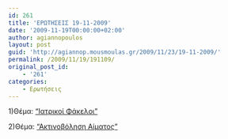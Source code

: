 ```yaml
---
id: 261
title: 'ΕΡΩΤΗΣΕΙΣ 19-11-2009'
date: '2009-11-19T00:00:00+02:00'
author: agiannopoulos
layout: post
guid: 'http://agiannop.mousmoulas.gr/2009/11/23/19-11-2009/'
permalink: /2009/11/19/191109/
original_post_id:
    - '261'
categories:
    - Ερωτήσεις
---
```


1)Θέμα: [“Ιατρικοί Φάκελοι”](http://localhost:8000/wp-content/uploads/2009/11/iatrikoifakeloi2.pdf)

2)Θέμα: [“Ακτινοβόληση Αίματος”](http://localhost:8000/wp-content/uploads/2009/11/aktinobolisiaimatos2.pdf)
